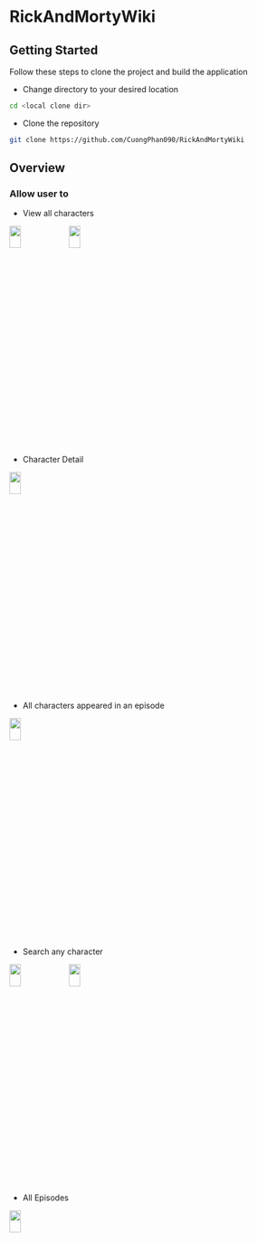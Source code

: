 # RickAndMortyWiki

## Getting Started

Follow these steps to clone the project and build the application
- Change directory to your desired location

``` bash
cd <local clone dir>
```

- Clone the repository

``` bash
git clone https://github.com/CuongPhan090/RickAndMortyWiki
```

## Overview

### Allow user to 
- View all characters 
<img src="https://user-images.githubusercontent.com/18727673/225735449-f85599af-0760-4ef5-9509-9f654c93ff81.png"  width="20%" height="10%">
<img src="https://user-images.githubusercontent.com/18727673/225735793-81361451-2803-43d9-a6a1-3e3a541552e9.png"  width="20%" height="10%">

- Character Detail
<img src="https://user-images.githubusercontent.com/18727673/225735529-16e80300-0bd1-4771-bc9e-b0f41a09c340.png"  width="20%" height="10%">

- All characters appeared in an episode 
<img src="https://user-images.githubusercontent.com/18727673/225735712-1cc75b5f-a5f6-4253-94bf-dd2de440a7fc.png"  width="20%" height="10%">

- Search any character
<img src="https://user-images.githubusercontent.com/18727673/225735925-27613dcf-cef6-49db-ab23-d5845c20132d.png"  width="20%" height="10%">
<img src="https://user-images.githubusercontent.com/18727673/225735947-c77fbb9d-a6e5-4da0-a97a-1e07dbf711cb.png"  width="20%" height="10%">

- All Episodes
<img src="https://user-images.githubusercontent.com/18727673/225736104-9f508833-dba7-4504-a2e3-aab202fb63ec.png"  width="20%" height="10%">

